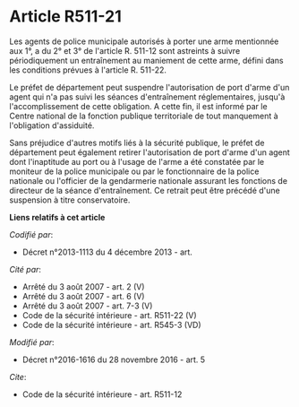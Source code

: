 # Article R511-21

Les agents de police municipale autorisés à porter une arme mentionnée aux 1°, a du 2° et 3°  de l'article R. 511-12 sont
astreints à suivre périodiquement un entraînement au maniement de cette arme, défini dans les conditions prévues à l'article
R. 511-22. 

Le préfet de département peut suspendre l'autorisation de port d'arme d'un agent qui n'a pas suivi les séances d'entraînement
réglementaires, jusqu'à l'accomplissement de cette obligation. A cette fin, il est informé par le Centre national de la
fonction publique territoriale de tout manquement à l'obligation d'assiduité. 

Sans préjudice d'autres motifs liés à la sécurité publique, le préfet de département peut également retirer l'autorisation de
port d'arme d'un agent dont l'inaptitude au port ou à l'usage de l'arme a été constatée par le moniteur de la police
municipale ou par le fonctionnaire de la police nationale ou l'officier de la gendarmerie nationale assurant les fonctions de
directeur de la séance d'entraînement. Ce retrait peut être précédé d'une suspension à titre conservatoire.

**Liens relatifs à cet article**

_Codifié par_:

  - Décret n°2013-1113 du 4 décembre 2013 - art.

_Cité par_:

  - Arrêté du 3 août 2007 - art. 2 (V)
  - Arrêté du 3 août 2007 - art. 6 (V)
  - Arrêté du 3 août 2007 - art. 7-3 (V)
  - Code de la sécurité intérieure - art. R511-22 (V)
  - Code de la sécurité intérieure - art. R545-3 (VD)

_Modifié par_:

  - Décret n°2016-1616 du 28 novembre 2016 - art. 5

_Cite_:

  - Code de la sécurité intérieure - art. R511-12
